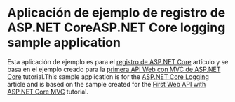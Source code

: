 # <a name="aspnet-core-logging-sample-application"></a><span data-ttu-id="1985d-101">Aplicación de ejemplo de registro de ASP.NET Core</span><span class="sxs-lookup"><span data-stu-id="1985d-101">ASP.NET Core logging sample application</span></span>

<span data-ttu-id="1985d-102">Esta aplicación de ejemplo es para el [registro de ASP.NET Core](https://docs.microsoft.com/aspnet/core/fundamentals/logging/index) artículo y se basa en el ejemplo creado para la [primera API Web con MVC de ASP.NET Core](https://docs.microsoft.com/aspnet/core/tutorials/first-web-api) tutorial.</span><span class="sxs-lookup"><span data-stu-id="1985d-102">This sample application is for the [ASP.NET Core Logging](https://docs.microsoft.com/aspnet/core/fundamentals/logging/index) article and is based on the sample created for the [First Web API with ASP.NET Core MVC](https://docs.microsoft.com/aspnet/core/tutorials/first-web-api) tutorial.</span></span>
